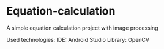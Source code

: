 # Equation-calculation
A simple equation calculation project with image processing

Used technologies:
IDE: Android Studio
Library: OpenCV

